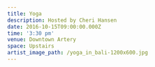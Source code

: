 ```yaml
---
title: Yoga
description: Hosted by Cheri Hansen
date: 2016-10-15T09:00:00.000Z
time: '3:30 pm'
venue: Downtown Artery
space: Upstairs
artist_image_path: /yoga_in_bali-1200x600.jpg
---
```



